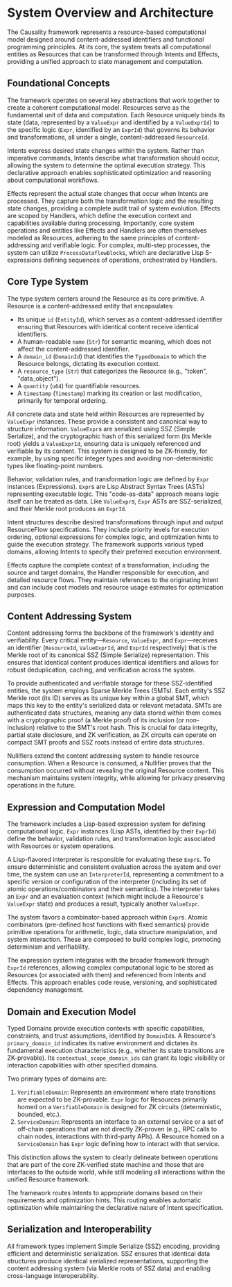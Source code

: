 # System Overview and Architecture

The Causality framework represents a resource-based computational model designed around content-addressed identifiers and functional programming principles. At its core, the system treats all computational entities as Resources that can be transformed through Intents and Effects, providing a unified approach to state management and computation.

## Foundational Concepts

The framework operates on several key abstractions that work together to create a coherent computational model. Resources serve as the fundamental unit of data and computation. Each Resource uniquely binds its state (data, represented by a `ValueExpr` and identified by a `ValueExprId`) to the specific logic (`Expr`, identified by an `ExprId`) that governs its behavior and transformations, all under a single, content-addressed `ResourceId`.

Intents express desired state changes within the system. Rather than imperative commands, Intents describe what transformation should occur, allowing the system to determine the optimal execution strategy. This declarative approach enables sophisticated optimization and reasoning about computational workflows.

Effects represent the actual state changes that occur when Intents are processed. They capture both the transformation logic and the resulting state changes, providing a complete audit trail of system evolution. Effects are scoped by Handlers, which define the execution context and capabilities available during processing. Importantly, core system operations and entities like Effects and Handlers are often themselves modeled as Resources, adhering to the same principles of content-addressing and verifiable logic. For complex, multi-step processes, the system can utilize `ProcessDataflowBlock`s, which are declarative Lisp S-expressions defining sequences of operations, orchestrated by Handlers.

## Core Type System

The type system centers around the Resource as its core primitive. A Resource is a content-addressed entity that encapsulates:
- Its unique `id` (`EntityId`), which serves as a content-addressed identifier ensuring that Resources with identical content receive identical identifiers.
- A human-readable `name` (`Str`) for semantic meaning, which does not affect the content-addressed identifier.
- A `domain_id` (`DomainId`) that identifies the `TypedDomain` to which the Resource belongs, dictating its execution context.
- A `resource_type` (`Str`) that categorizes the Resource (e.g., "token", "data_object").
- A `quantity` (`u64`) for quantifiable resources.
- A `timestamp` (`Timestamp`) marking its creation or last modification, primarily for temporal ordering.

All concrete data and state held within Resources are represented by `ValueExpr` instances. These provide a consistent and canonical way to structure information. `ValueExpr`s are serialized using SSZ (Simple Serialize), and the cryptographic hash of this serialized form (its Merkle root) yields a `ValueExprId`, ensuring data is uniquely referenced and verifiable by its content. This system is designed to be ZK-friendly, for example, by using specific integer types and avoiding non-deterministic types like floating-point numbers.

Behavior, validation rules, and transformation logic are defined by `Expr` instances (Expressions). `Expr`s are Lisp Abstract Syntax Trees (ASTs) representing executable logic. This "code-as-data" approach means logic itself can be treated as data. Like `ValueExpr`s, `Expr` ASTs are SSZ-serialized, and their Merkle root produces an `ExprId`.

Intent structures describe desired transformations through input and output ResourceFlow specifications. They include priority levels for execution ordering, optional expressions for complex logic, and optimization hints to guide the execution strategy. The framework supports various typed domains, allowing Intents to specify their preferred execution environment.

Effects capture the complete context of a transformation, including the source and target domains, the Handler responsible for execution, and detailed resource flows. They maintain references to the originating Intent and can include cost models and resource usage estimates for optimization purposes.

## Content Addressing System

Content addressing forms the backbone of the framework's identity and verifiability. Every critical entity—`Resource`, `ValueExpr`, and `Expr`—receives an identifier (`ResourceId`, `ValueExprId`, and `ExprId` respectively) that is the Merkle root of its canonical SSZ (Simple Serialize) representation. This ensures that identical content produces identical identifiers and allows for robust deduplication, caching, and verification across the system.

To provide authenticated and verifiable storage for these SSZ-identified entities, the system employs Sparse Merkle Trees (SMTs). Each entity's SSZ Merkle root (its ID) serves as its unique key within a global SMT, which maps this key to the entity's serialized data or relevant metadata. SMTs are authenticated data structures, meaning any data stored within them comes with a cryptographic proof (a Merkle proof) of its inclusion (or non-inclusion) relative to the SMT's root hash. This is crucial for data integrity, partial state disclosure, and ZK verification, as ZK circuits can operate on compact SMT proofs and SSZ roots instead of entire data structures.

Nullifiers extend the content addressing system to handle resource consumption. When a Resource is consumed, a Nullifier proves that the consumption occurred without revealing the original Resource content. This mechanism maintains system integrity, while allowing for privacy preserving operations in the future.

## Expression and Computation Model

The framework includes a Lisp-based expression system for defining computational logic. `Expr` instances (Lisp ASTs, identified by their `ExprId`) define the behavior, validation rules, and transformation logic associated with Resources or system operations.

A Lisp-flavored interpreter is responsible for evaluating these `Expr`s. To ensure deterministic and consistent evaluation across the system and over time, the system can use an `InterpreterId`, representing a commitment to a specific version or configuration of the interpreter (including its set of atomic operations/combinators and their semantics). The interpreter takes an `Expr` and an evaluation context (which might include a Resource's `ValueExpr` state) and produces a result, typically another `ValueExpr`.

The system favors a combinator-based approach within `Expr`s. Atomic combinators (pre-defined host functions with fixed semantics) provide primitive operations for arithmetic, logic, data structure manipulation, and system interaction. These are composed to build complex logic, promoting determinism and verifiability.

The expression system integrates with the broader framework through `ExprId` references, allowing complex computational logic to be stored as Resources (or associated with them) and referenced from Intents and Effects. This approach enables code reuse, versioning, and sophisticated dependency management.

## Domain and Execution Model

Typed Domains provide execution contexts with specific capabilities, constraints, and trust assumptions, identified by `DomainId`s. A Resource's `primary_domain_id` indicates its native environment and dictates its fundamental execution characteristics (e.g., whether its state transitions are ZK-provable). Its `contextual_scope_domain_ids` can grant its logic visibility or interaction capabilities with other specified domains.

Two primary types of domains are:
1. `VerifiableDomain`: Represents an environment where state transitions are expected to be ZK-provable. `Expr` logic for Resources primarily homed on a `VerifiableDomain` is designed for ZK circuits (deterministic, bounded, etc.).
2. `ServiceDomain`: Represents an interface to an external service or a set of off-chain operations that are not directly ZK-proven (e.g., RPC calls to chain nodes, interactions with third-party APIs). A Resource homed on a `ServiceDomain` has `Expr` logic defining how to interact with that service.

This distinction allows the system to clearly delineate between operations that are part of the core ZK-verified state machine and those that are interfaces to the outside world, while still modeling all interactions within the unified Resource framework.

The framework routes Intents to appropriate domains based on their requirements and optimization hints. This routing enables automatic optimization while maintaining the declarative nature of Intent specification.

## Serialization and Interoperability

All framework types implement Simple Serialize (SSZ) encoding, providing efficient and deterministic serialization. SSZ ensures that identical data structures produce identical serialized representations, supporting the content addressing system (via Merkle roots of SSZ data) and enabling cross-language interoperability.
